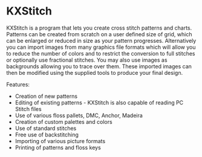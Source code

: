 # KXStitch

KXStitch is a program that lets you create cross stitch patterns and charts. Patterns can be created from scratch on a user defined size of grid, which can be enlarged or reduced in size as your pattern progresses. Alternatively you can import images from many graphics file formats which will allow you to reduce the number of colors and to restrict the conversion to full stitches or optionally use fractional stitches. You may also use images as backgrounds allowing you to trace over them. These imported images can then be modified using the supplied tools to produce your final design.

Features:
* Creation of new patterns
* Editing of existing patterns - KXStitch is also capable of reading PC Stitch files
* Use of various floss pallets, DMC, Anchor, Madeira
* Creation of custom palettes and colors
* Use of standard stitches
* Free use of backstitching
* Importing of various picture formats
* Printing of patterns and floss keys
